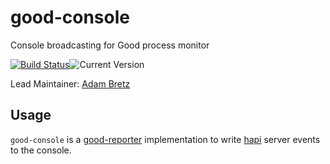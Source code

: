# good-console

Console broadcasting for Good process monitor

[![Build Status](https://travis-ci.org/hapijs/good-console.svg?branch=master)](http://travis-ci.org/hapijs/good)![Current Version](https://img.shields.io/npm/v/good-console.svg)

Lead Maintainer: [Adam Bretz](https://github.com/arb)

## Usage

`good-console` is a [good-reporter](https://github.com/hapijs/good-reporter) implementation to write [hapi](http://hapijs.com/) server events to the console.
